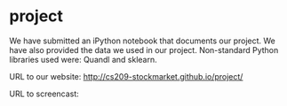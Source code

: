 # project
We have submitted an iPython notebook that documents our project. We have also provided the data we used in our project. Non-standard Python libraries used were: Quandl and sklearn.

URL to our website: http://cs209-stockmarket.github.io/project/

URL to screencast: 

